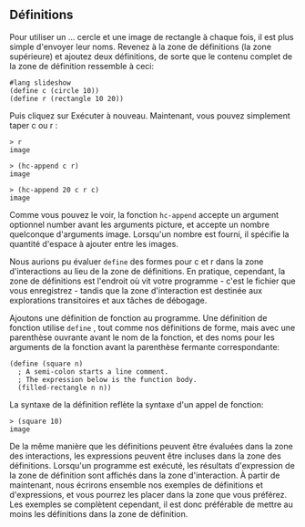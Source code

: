 ## Définitions
Pour utiliser un ... cercle et une image de rectangle à chaque fois, il est plus simple d'envoyer leur noms. Revenez à la zone de définitions (la zone supérieure) et ajoutez deux définitions, de sorte que le contenu complet de la zone de définition ressemble à ceci: 

```racket
#lang slideshow
(define c (circle 10))
(define r (rectangle 10 20))
```
Puis cliquez sur Exécuter à nouveau. Maintenant, vous pouvez simplement taper c ou r :

```racket
> r
image

> (hc-append c r)
image

> (hc-append 20 c r c)
image
```

Comme vous pouvez le voir, la fonction ```hc-append``` accepte un argument optionnel number avant les arguments picture, et accepte un nombre quelconque d'arguments image. Lorsqu'un nombre est fourni, il spécifie la quantité d'espace à ajouter entre les images.

Nous aurions pu évaluer ```define``` des formes pour c et r dans la zone d'interactions au lieu de la zone de définitions. En pratique, cependant, la zone de définitions est l'endroit où vit votre programme - c'est le fichier que vous enregistrez - tandis que la zone d'interaction est destinée aux explorations transitoires et aux tâches de débogage.

Ajoutons une définition de fonction au programme. Une définition de fonction utilise ```define``` , tout comme nos définitions de forme, mais avec une parenthèse ouvrante avant le nom de la fonction, et des noms pour les arguments de la fonction avant la parenthèse fermante correspondante:

```racket
(define (square n)
  ; A semi-colon starts a line comment.
  ; The expression below is the function body.
  (filled-rectangle n n))
```

La syntaxe de la définition reflète la syntaxe d'un appel de fonction:

```racket
> (square 10)
image
```

De la même manière que les définitions peuvent être évaluées dans la zone des interactions, les expressions peuvent être incluses dans la zone des définitions. Lorsqu'un programme est exécuté, les résultats d'expression de la zone de définition sont affichés dans la zone d'interaction. À partir de maintenant, nous écrirons ensemble nos exemples de définitions et d'expressions, et vous pourrez les placer dans la zone que vous préférez. Les exemples se complètent cependant, il est donc préférable de mettre au moins les définitions dans la zone de définition.
